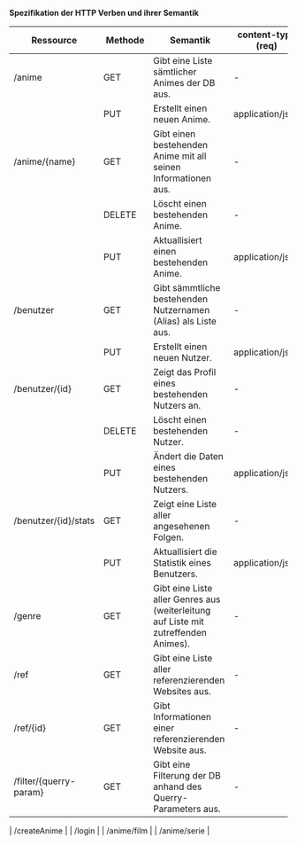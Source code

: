 **Spezifikation der HTTP Verben und ihrer Semantik**

| Ressource              | Methode | Semantik                                                                            | content-type (req) | content-type (res) |                                                        
| ---------------------- | ------- | ----------------------------------------------------------------------------------- | ------------------ | ------------------ |
| /anime                 | GET     | Gibt eine Liste sämtlicher Animes der DB aus.                                       | -                  | application/json   |
|                        | PUT     | Erstellt einen neuen Anime.                                                         | application/json   | application/json   |
| /anime/{name}          | GET     | Gibt einen bestehenden Anime mit all seinen Informationen aus.                      | -                  | application/json   |
|                        | DELETE  | Löscht einen bestehenden Anime.                                                     | -                  | -                  |
|                        | PUT     | Aktuallisiert einen bestehenden Anime.                                              | application/json   | application/json   |
| /benutzer              | GET     | Gibt sämmtliche bestehenden Nutzernamen (Alias) als Liste aus.                      | -                  | application/json   |
|                        | PUT     | Erstellt einen neuen Nutzer.                                                        | application/json   | application/json   |
| /benutzer/{id}         | GET     | Zeigt das Profil eines bestehenden Nutzers an.                                      | -                  | application/json   |
|                        | DELETE  | Löscht einen bestehenden Nutzer.                                                    | -                  | -                  |
|                        | PUT     | Ändert die Daten eines bestehenden Nutzers.                                         | application/json   | application/json   |
| /benutzer/{id}/stats   | GET     | Zeigt eine Liste aller angesehenen Folgen.                                          | -                  | application/json   |
|                        | PUT     | Aktuallisiert die Statistik eines Benutzers.                                        | application/json   | application/json   |
| /genre                 | GET     | Gibt eine Liste aller Genres aus (weiterleitung auf Liste mit zutreffenden Animes). | -                  | application/json   |
| /ref                   | GET     | Gibt eine Liste aller referenzierenden Websites aus.                                | -                  | application/json   |
| /ref/{id}              | GET     | Gibt Informationen einer referenzierenden Website aus.                              | -                  | application/json   |
| /filter/{querry-param} | GET     | Gibt eine Filterung der DB anhand des Querry-Parameters aus.                        | -                  | -                  |


| /createAnime |
| /login |
| /anime/film |
| /anime/serie |


